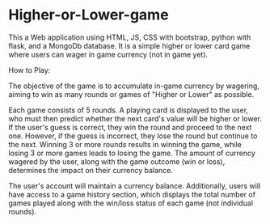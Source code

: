 # Higher-or-Lower-game
This a Web application using HTML, JS, CSS with bootstrap, python with flask, and a MongoDb database. It is a simple higher or lower card game where users can wager in game currency (not in game yet).

How to Play:

The objective of the game is to accumulate in-game currency by wagering, aiming to win as many rounds or games of "Higher or Lower" as possible.

Each game consists of 5 rounds. A playing card is displayed to the user, who must then predict whether the next card's value will be higher or lower. If the user's guess is correct, they win the round and proceed to the next one. However, if the guess is incorrect, they lose the round but continue to the next. Winning 3 or more rounds results in winning the game, while losing 3 or more games leads to losing the game. The amount of currency wagered by the user, along with the game outcome (win or loss), determines the impact on their currency balance.

The user's account will maintain a currency balance. Additionally, users will have access to a game history section, which displays the total number of games played along with the win/loss status of each game (not individual rounds).






